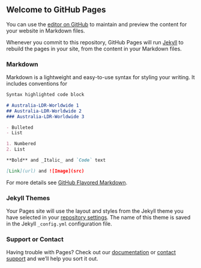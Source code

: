 ## Welcome to GitHub Pages

You can use the [editor on GitHub](https://github.com/Glenn2020/Australia-LDR-Worldwide-/edit/master/README.md) to maintain and preview the content for your website in Markdown files.

Whenever you commit to this repository, GitHub Pages will run [Jekyll](https://Australialdrworldwide.com/) to rebuild the pages in your site, from the content in your Markdown files.

### Markdown

Markdown is a lightweight and easy-to-use syntax for styling your writing. It includes conventions for

```markdown
Syntax highlighted code block

# Australia-LDR-Worldwide 1
## Australia-LDR-Worldwide 2
### Australia-LDR-Worldwide 3

- Bulleted
- List

1. Numbered
2. List

**Bold** and _Italic_ and `Code` text

[Link](url) and ![Image](src)
```

For more details see [GitHub Flavored Markdown](https://guides.github.com/features/mastering-markdown/).

### Jekyll Themes

Your Pages site will use the layout and styles from the Jekyll theme you have selected in your [repository settings](https://github.com/Glenn2020/Australia-LDR-Worldwide-/settings). The name of this theme is saved in the Jekyll `_config.yml` configuration file.

### Support or Contact

Having trouble with Pages? Check out our [documentation](https://help.github.com/categories/github-pages-basics/) or [contact support](https://github.com/contact) and we’ll help you sort it out.
